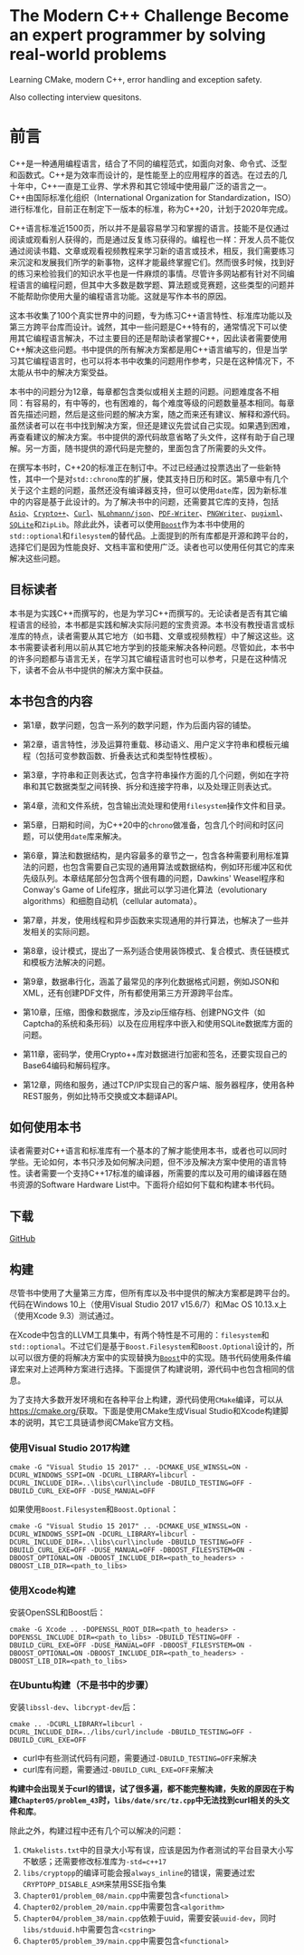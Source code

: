 # The Modern C++ Challenge Become an expert programmer by solving real-world problems

Learning CMake, modern C++, error handling and exception safety.

Also collecting interview quesitons.

# 前言

C++是一种通用编程语言，结合了不同的编程范式，如面向对象、命令式、泛型和函数式。C++是为效率而设计的，是性能至上的应用程序的首选。在过去的几十年中，C++一直是工业界、学术界和其它领域中使用最广泛的语言之一。C++由国际标准化组织（International Organization for Standardization，ISO）进行标准化，目前正在制定下一版本的标准，称为C++20，计划于2020年完成。

C++语言标准近1500页，所以并不是最容易学习和掌握的语言。技能不是仅通过阅读或观看别人获得的，而是通过反复练习获得的。编程也一样：开发人员不能仅通过阅读书籍、文章或观看视频教程来学习新的语言或技术，相反，我们需要练习来沉淀和发展我们所学的新事物，这样才能最终掌握它们。然而很多时候，找到好的练习来检验我们的知识水平也是一件麻烦的事情。尽管许多网站都有针对不同编程语言的编程问题，但其中大多数是数学题、算法题或竞赛题，这些类型的问题并不能帮助你使用大量的编程语言功能。这就是写作本书的原因。

这本书收集了100个真实世界中的问题，专为练习C++语言特性、标准库功能以及第三方跨平台库而设计。诚然，其中一些问题是C++特有的，通常情况下可以使用其它编程语言解决，不过主要目的还是帮助读者掌握C++，因此读者需要使用C++解决这些问题。书中提供的所有解决方案都是用C++语言编写的，但是当学习其它编程语言时，也可以将本书中收集的问题用作参考，只是在这种情况下，不太能从书中的解决方案受益。

本书中的问题分为12章，每章都包含类似或相关主题的问题。问题难度各不相同：有容易的，有中等的，也有困难的，每个难度等级的问题数量基本相同。每章首先描述问题，然后是这些问题的解决方案，随之而来还有建议、解释和源代码。虽然读者可以在书中找到解决方案，但还是建议先尝试自己实现。如果遇到困难，再查看建议的解决方案。书中提供的源代码故意省略了头文件，这样有助于自己理解。另一方面，随书提供的源代码是完整的，里面包含了所需要的头文件。

在撰写本书时，C++20的标准正在制订中。不过已经通过投票选出了一些新特性，其中一个是对`std::chrono`库的扩展，使其支持日历和时区。第5章中有几个关于这个主题的问题，虽然还没有编译器支持，但可以使用`date`库，因为新标准中的内容是基于此设计的。为了解决书中的问题，还需要其它库的支持，包括[`Asio`](https://think-async.com/Asio/index.html)、[`Crypto++`](https://www.cryptopp.com/)、[`Curl`](https://curl.se/)、[`NLohmann/json`](https://github.com/nlohmann/json)、[`PDF-Writer`](https://github.com/galkahana/PDF-Writer)、[`PNGWriter`](https://github.com/pngwriter/pngwriter)、[`pugixml`](https://pugixml.org/)、[`SQLite`](https://www.sqlite.org/index.html)和`ZipLib`。除此此外，读者可以使用[`Boost`](https://www.boost.org/)作为本书中使用的`std::optional`和`filesystem`的替代品。上面提到的所有库都是开源和跨平台的，选择它们是因为性能良好、文档丰富和使用广泛。读者也可以使用任何其它的库来解决这些问题。

## 目标读者

本书是为实践C++而撰写的，也是为学习C++而撰写的。无论读者是否有其它编程语言的经验，本书都是实践和解决实际问题的宝贵资源。本书没有教授语言或标准库的特点，读者需要从其它地方（如书籍、文章或视频教程）中了解这这些。这本书需要读者利用以前从其它地方学到的技能来解决各种问题。尽管如此，本书中的许多问题都与语言无关，在学习其它编程语言时也可以参考，只是在这种情况下，读者不会从书中提供的解决方案中获益。

## 本书包含的内容

- 第1章，数学问题，包含一系列的数学问题，作为后面内容的铺垫。

- 第2章，语言特性，涉及运算符重载、移动语义、用户定义字符串和模板元编程（包括可变参数函数、折叠表达式和类型特性模板）。

- 第3章，字符串和正则表达式，包含字符串操作方面的几个问题，例如在字符串和其它数据类型之间转换、拆分和连接字符串，以及处理正则表达式。

- 第4章，流和文件系统，包含输出流处理和使用`filesystem`操作文件和目录。

- 第5章，日期和时间，为C++20中的`chrono`做准备，包含几个时间和时区问题，可以使用`date`库来解决。

- 第6章，算法和数据结构，是内容最多的章节之一，包含各种需要利用标准算法的问题，也包含需要自己实现的通用算法或数据结构，例如环形缓冲区和优先级队列。本章结尾部分包含两个很有趣的问题，Dawkins' Weasel程序和Conway's Game of Life程序，据此可以学习进化算法（evolutionary algorithms）和细胞自动机（cellular automata）。

- 第7章，并发，使用线程和异步函数来实现通用的并行算法，也解决了一些并发相关的实际问题。

- 第8章，设计模式，提出了一系列适合使用装饰模式、复合模式、责任链模式和模板方法解决的问题。

- 第9章，数据串行化，涵盖了最常见的序列化数据格式问题，例如JSON和XML，还有创建PDF文件，所有都使用第三方开源跨平台库。

- 第10章，压缩，图像和数据库，涉及zip压缩存档、创建PNG文件（如Captcha的系统和条形码）以及在应用程序中嵌入和使用SQLite数据库方面的问题。

- 第11章，密码学，使用Crypto++库对数据进行加密和签名，还要实现自己的Base64编码和解码程序。

- 第12章，网络和服务，通过TCP/IP实现自己的客户端、服务器程序，使用各种REST服务，例如比特币交换或文本翻译API。

## 如何使用本书

读者需要对C++语言和标准库有一个基本的了解才能使用本书，或者也可以同时学些。无论如何，本书只涉及如何解决问题，但不涉及解决方案中使用的语言特性。读者需要一个支持C++17标准的编译器，所需要的库以及可用的编译器在随书资源的Software Hardware List中。下面将介绍如何下载和构建本书代码。

## 下载

[GitHub](https:/​/​github.​com/PacktPublishing/​The-​Modern-​Cpp-​Challenge)

## 构建

尽管书中使用了大量第三方库，但所有库以及书中提供的解决方案都是跨平台的。代码在Windows 10上（使用Visual Studio 2017 v15.6/7）和Mac OS 10.13.x上（使用Xcode 9.3）测试通过。

在Xcode中包含的LLVM工具集中，有两个特性是不可用的：`filesystem`和`std::optional`。不过它们是基于`Boost.Filesystem`和`Boost.Optional`设计的，所以可以很方便的将解决方案中的实现替换为[`Boost`](https://www.boost.org/)中的实现。随书代码使用条件编译宏来对上述两种方案进行选择。下面提供了构建说明，源代码中也包含相同的信息。

为了支持大多数开发环境和在各种平台上构建，源代码使用`CMake`编译，可以从[https:/​/​cmake.​org/​](https:/​/​cmake.​org/​)获取。下面是使用CMake生成Visual Studio和Xcode构建脚本的说明，其它工具链请参阅CMake官方文档。

### 使用Visual Studio 2017构建

```
cmake -G "Visual Studio 15 2017" .. -DCMAKE_USE_WINSSL=ON -DCURL_WINDOWS_SSPI=ON -DCURL_LIBRARY=libcurl -DCURL_INCLUDE_DIR=..\libs\curl\include -DBUILD_TESTING=OFF -DBUILD_CURL_EXE=OFF -DUSE_MANUAL=OFF
```

如果使用`Boost.Filesystem`和`Boost.Optional`：

```
cmake -G "Visual Studio 15 2017" .. -DCMAKE_USE_WINSSL=ON -DCURL_WINDOWS_SSPI=ON -DCURL_LIBRARY=libcurl -DCURL_INCLUDE_DIR=..\libs\curl\include -DBUILD_TESTING=OFF -DBUILD_CURL_EXE=OFF -DUSE_MANUAL=OFF -DBOOST_FILESYSTEM=ON -DBOOST_OPTIONAL=ON -DBOOST_INCLUDE_DIR=<path_to_headers> -DBOOST_LIB_DIR=<path_to_libs>
```

### 使用Xcode构建

安装OpenSSL和Boost后：

```
cmake -G Xcode .. -DOPENSSL_ROOT_DIR=<path_to_headers> -DOPENSSL_INCLUDE_DIR=<path_to_libs> -DBUILD_TESTING=OFF -DBUILD_CURL_EXE=OFF -DUSE_MANUAL=OFF -DBOOST_FILESYSTEM=ON -DBOOST_OPTIONAL=ON -DBOOST_INCLUDE_DIR=<path_to_headers> -DBOOST_LIB_DIR=<path_to_libs>
```

### 在Ubuntu构建（不是书中的步骤）

安装`libssl-dev`、`libcrypt-dev`后：

```
cmake .. -DCURL_LIBRARY=libcurl -DCURL_INCLUDE_DIR=../libs/curl/include -DBUILD_TESTING=OFF -DBUILD_CURL_EXE=OFF
```

- curl中有些测试代码有问题，需要通过`-DBUILD_TESTING=OFF`来解决
- curl库有问题，需要通过`-DBUILD_CURL_EXE=OFF`来解决

**构建中会出现关于curl的错误，试了很多遍，都不能完整构建，失败的原因在于构建`Chapter05/problem_43`时，`libs/date/src/tz.cpp`中无法找到curl相关的头文件和库**。

除此之外，构建过程中还有几个可以解决的问题：

1. `CMakelists.txt`中的目录大小写有误，应该是因为作者测试的平台目录大小写不敏感；还需要修改标准库为`-std=c++17`
2. `libs/cryptopp`的编译可能会报`always_inline`的错误，需要通过宏`CRYPTOPP_DISABLE_ASM`来禁用SSE指令集
3. `Chapter01/problem_08/main.cpp`中需要包含`<functional>`
4. `Chapter02/problem_20/main.cpp`中需要包含`<algorithm>`
5. `Chapter04/problem_38/main.cpp`依赖于uuid，需要安装`uuid-dev`，同时`libs/stduuid.h`中需要包含`<cstring>`
6. `Chapter05/problem_39/main.cpp`中需要包含`<functional>`
